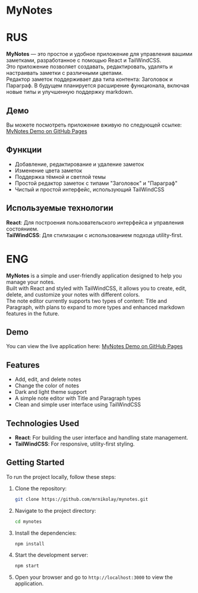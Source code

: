 # MyNotes

# RUS
**MyNotes** — это простое и удобное приложение для управления вашими заметками, разработанное с помощью React и TailWindCSS.  
Это приложение позволяет создавать, редактировать, удалять и настраивать заметки с различными цветами.  
Редактор заметок поддерживает два типа контента: Заголовок и Параграф. В будущем планируется расширение функционала, включая новые типы и улучшенную поддержку markdown.

## Демо
Вы можете посмотреть приложение вживую по следующей ссылке: [MyNotes Demo on GitHub Pages](https://mrnikolay.github.io/MyNotes)

## Функции
- Добавление, редактирование и удаление заметок  
- Изменение цвета заметок  
- Поддержка тёмной и светлой темы  
- Простой редактор заметок с типами "Заголовок" и "Параграф"  
- Чистый и простой интерфейс, использующий TailWindCSS

## Используемые технологии
**React**: Для построения пользовательского интерфейса и управления состоянием.  
**TailWindCSS**: Для стилизации с использованием подхода utility-first.


# ENG
**MyNotes** is a simple and user-friendly application designed to help you manage your notes.  
Built with React and styled with TailWindCSS, it allows you to create, edit, delete, and customize your notes with different colors.  
The note editor currently supports two types of content: Title and Paragraph, with plans to expand to more types and enhanced markdown features in the future.  

## Demo
You can view the live application here: [MyNotes Demo on GitHub Pages](https://mrnikolay.github.io/MyNotes)

## Features
- Add, edit, and delete notes  
- Change the color of notes  
- Dark and light theme support  
- A simple note editor with Title and Paragraph types  
- Clean and simple user interface using TailWindCSS

## Technologies Used
- **React**: For building the user interface and handling state management.  
- **TailWindCSS**: For responsive, utility-first styling.


## Getting Started
To run the project locally, follow these steps:

1. Clone the repository:
   ```bash
   git clone https://github.com/mrnikolay/mynotes.git
   ```

2. Navigate to the project directory:
   ```bash
   cd mynotes
   ```

3. Install the dependencies:
   ```bash
   npm install
   ```

4. Start the development server:
   ```bash
   npm start
   ```

5. Open your browser and go to `http://localhost:3000` to view the application.
